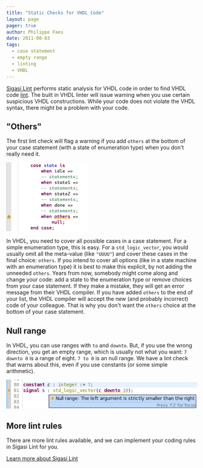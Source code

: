 ```yaml
---
title: "Static Checks for VHDL Code"
layout: page 
pager: true
author: Philippe Faes
date: 2011-08-03
tags: 
  - case statement
  - empty range
  - linting
  - VHDL
---
```

[Sigasi Lint](http://www.sigasi.com/vhdl-lint) performs static analysis for VHDL code in order to find VHDL code <a href="http://en.wikipedia.org/wiki/Lint_(software)">lint</a>. The built in VHDL linter will issue warning when you use certain suspicious VHDL constructions. While your code does not violate the VHDL syntax, there might be a problem with your code.

## "Others"

The first lint check will flag a warning if you add `others` at the bottom of your case statement (with a state of enumeration type) when you don't really need it.

![Redundant Others](images/redundant_others.png)

In VHDL, you need to cover all possible cases in a case statement. For a simple enumeration type, this is easy. For a `std_logic_vector`, you would usually omit all the meta-value (like `"UUUU"`) and cover these cases in the final choice: `others`.
If you intend to cover all options (like in a state machine with an enumeration type) it is best to make this explicit, by not adding the unneeded `others`. Years from now, somebody might come along and change your code: add a state to the enumeration type or remove choices from your case statement. If they make a mistake, they will get an error message from their VHDL compiler. If you have added `others` to the end of your list, the VHDL compiler will accept the new (and probably incorrect) code of your colleague. That is why you don't want the `others` choice at the bottom of your case statement.

## Null range

In VHDL, you can use ranges with `to` and `downto`. But, if you use the wrong direction, you get an empty range, which is usually not what you want: `7 downto 0` is a range of eight. `7 to 0` is an null range.
We have a lint check that warns about this, even if you use constants (or some simple arithmetic).

![Null range](images/null_range.png)

## More lint rules

There are more lint rules available, and we can implement your coding rules in Sigasi Lint for you. 

[Learn more about Sigasi Lint](http://www.sigasi.com/vhdl-lint)
